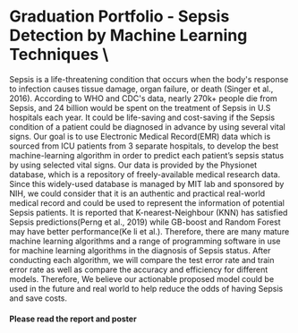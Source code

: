 # Graduation Portfolio - Sepsis Detection by Machine Learning Techniques \
Sepsis is a life-threatening condition that occurs when the body's response to infection causes tissue
damage, organ failure, or death (Singer et al., 2016). According to WHO and CDC's data, nearly 270k+
people die from Sepsis, and 24 billion would be spent on the treatment of Sepsis in U.S hospitals each
year. It could be life-saving and cost-saving if the Sepsis condition of a patient could be diagnosed in
advance by using several vital signs. Our goal is to use Electronic Medical Record(EMR) data which is
sourced from ICU patients from 3 separate hospitals, to develop the best machine-learning algorithm in
order to predict each patient’s sepsis status by using selected vital signs. Our data is provided by the
Physionet database, which is a repository of freely-available medical research data. Since this widely-used
database is managed by MIT lab and sponsored by NIH, we could consider that it is an authentic and
practical real-world medical record and could be used to represent the information of potential Sepsis
patients. It is reported that K-nearest-Neighbour (KNN) has satisfied Sepsis predictions(Perng et al.,
2019) while GB-boost and Random Forest may have better performance(Ke li et al.). Therefore, there are
many mature machine learning algorithms and a range of programming software in use for machine
learning algorithms in the diagnosis of Sepsis status. After conducting each algorithm, we will compare
the test error rate and train error rate as well as compare the accuracy and efficiency for different models.
Therefore, We believe our actionable proposed model could be used in the future and real world to help
reduce the odds of having Sepsis and save costs.
#### Please read the report and poster
